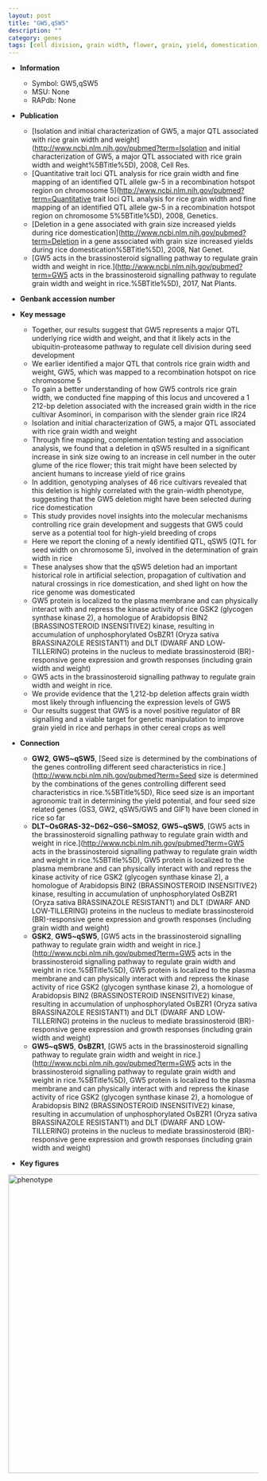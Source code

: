 ```yaml
---
layout: post
title: "GW5,qSW5"
description: ""
category: genes
tags: [cell division, grain width, flower, grain, yield, domestication, seed, breeding, seed development, growth, grain yield, brassinosteroid,  BR , Brassinosteroid, nucleus, plasma membrane, Kinase]
---
```


* **Information**  
    + Symbol: GW5,qSW5  
    + MSU: None  
    + RAPdb: None  

* **Publication**  
    + [Isolation and initial characterization of GW5, a major QTL associated with rice grain width and weight](http://www.ncbi.nlm.nih.gov/pubmed?term=Isolation and initial characterization of GW5, a major QTL associated with rice grain width and weight%5BTitle%5D), 2008, Cell Res.
    + [Quantitative trait loci QTL analysis for rice grain width and fine mapping of an identified QTL allele gw-5 in a recombination hotspot region on chromosome 5](http://www.ncbi.nlm.nih.gov/pubmed?term=Quantitative trait loci QTL analysis for rice grain width and fine mapping of an identified QTL allele gw-5 in a recombination hotspot region on chromosome 5%5BTitle%5D), 2008, Genetics.
    + [Deletion in a gene associated with grain size increased yields during rice domestication](http://www.ncbi.nlm.nih.gov/pubmed?term=Deletion in a gene associated with grain size increased yields during rice domestication%5BTitle%5D), 2008, Nat Genet.
    + [GW5 acts in the brassinosteroid signalling pathway to regulate grain width and weight in rice.](http://www.ncbi.nlm.nih.gov/pubmed?term=GW5 acts in the brassinosteroid signalling pathway to regulate grain width and weight in rice.%5BTitle%5D), 2017, Nat Plants.

* **Genbank accession number**  

* **Key message**  
    + Together, our results suggest that GW5 represents a major QTL underlying rice width and weight, and that it likely acts in the ubiquitin-proteasome pathway to regulate cell division during seed development
    + We earlier identified a major QTL that controls rice grain width and weight, GW5, which was mapped to a recombination hotspot on rice chromosome 5
    + To gain a better understanding of how GW5 controls rice grain width, we conducted fine mapping of this locus and uncovered a 1 212-bp deletion associated with the increased grain width in the rice cultivar Asominori, in comparison with the slender grain rice IR24
    + Isolation and initial characterization of GW5, a major QTL associated with rice grain width and weight
    + Through fine mapping, complementation testing and association analysis, we found that a deletion in qSW5 resulted in a significant increase in sink size owing to an increase in cell number in the outer glume of the rice flower; this trait might have been selected by ancient humans to increase yield of rice grains
    + In addition, genotyping analyses of 46 rice cultivars revealed that this deletion is highly correlated with the grain-width phenotype, suggesting that the GW5 deletion might have been selected during rice domestication
    + This study provides novel insights into the molecular mechanisms controlling rice grain development and suggests that GW5 could serve as a potential tool for high-yield breeding of crops
    + Here we report the cloning of a newly identified QTL, qSW5 (QTL for seed width on chromosome 5), involved in the determination of grain width in rice
    + These analyses show that the qSW5 deletion had an important historical role in artificial selection, propagation of cultivation and natural crossings in rice domestication, and shed light on how the rice genome was domesticated
    + GW5 protein is localized to the plasma membrane and can physically interact with and repress the kinase activity of rice GSK2 (glycogen synthase kinase 2), a homologue of Arabidopsis BIN2 (BRASSINOSTEROID INSENSITIVE2) kinase, resulting in accumulation of unphosphorylated OsBZR1 (Oryza sativa BRASSINAZOLE RESISTANT1) and DLT (DWARF AND LOW-TILLERING) proteins in the nucleus to mediate brassinosteroid (BR)-responsive gene expression and growth responses (including grain width and weight)
    + GW5 acts in the brassinosteroid signalling pathway to regulate grain width and weight in rice.
    + We provide evidence that the 1,212-bp deletion affects grain width most likely through influencing the expression levels of GW5
    + Our results suggest that GW5 is a novel positive regulator of BR signalling and a viable target for genetic manipulation to improve grain yield in rice and perhaps in other cereal crops as well

* **Connection**  
    + __GW2__, __GW5~qSW5__, [Seed size is determined by the combinations of the genes controlling different seed characteristics in rice.](http://www.ncbi.nlm.nih.gov/pubmed?term=Seed size is determined by the combinations of the genes controlling different seed characteristics in rice.%5BTitle%5D), Rice seed size is an important agronomic trait in determining the yield potential, and four seed size related genes (GS3, GW2, qSW5/GW5 and GIF1) have been cloned in rice so far
    + __DLT~OsGRAS-32~D62~GS6~SMOS2__, __GW5~qSW5__, [GW5 acts in the brassinosteroid signalling pathway to regulate grain width and weight in rice.](http://www.ncbi.nlm.nih.gov/pubmed?term=GW5 acts in the brassinosteroid signalling pathway to regulate grain width and weight in rice.%5BTitle%5D),  GW5 protein is localized to the plasma membrane and can physically interact with and repress the kinase activity of rice GSK2 (glycogen synthase kinase 2), a homologue of Arabidopsis BIN2 (BRASSINOSTEROID INSENSITIVE2) kinase, resulting in accumulation of unphosphorylated OsBZR1 (Oryza sativa BRASSINAZOLE RESISTANT1) and DLT (DWARF AND LOW-TILLERING) proteins in the nucleus to mediate brassinosteroid (BR)-responsive gene expression and growth responses (including grain width and weight)
    + __GSK2__, __GW5~qSW5__, [GW5 acts in the brassinosteroid signalling pathway to regulate grain width and weight in rice.](http://www.ncbi.nlm.nih.gov/pubmed?term=GW5 acts in the brassinosteroid signalling pathway to regulate grain width and weight in rice.%5BTitle%5D),  GW5 protein is localized to the plasma membrane and can physically interact with and repress the kinase activity of rice GSK2 (glycogen synthase kinase 2), a homologue of Arabidopsis BIN2 (BRASSINOSTEROID INSENSITIVE2) kinase, resulting in accumulation of unphosphorylated OsBZR1 (Oryza sativa BRASSINAZOLE RESISTANT1) and DLT (DWARF AND LOW-TILLERING) proteins in the nucleus to mediate brassinosteroid (BR)-responsive gene expression and growth responses (including grain width and weight)
    + __GW5~qSW5__, __OsBZR1__, [GW5 acts in the brassinosteroid signalling pathway to regulate grain width and weight in rice.](http://www.ncbi.nlm.nih.gov/pubmed?term=GW5 acts in the brassinosteroid signalling pathway to regulate grain width and weight in rice.%5BTitle%5D),  GW5 protein is localized to the plasma membrane and can physically interact with and repress the kinase activity of rice GSK2 (glycogen synthase kinase 2), a homologue of Arabidopsis BIN2 (BRASSINOSTEROID INSENSITIVE2) kinase, resulting in accumulation of unphosphorylated OsBZR1 (Oryza sativa BRASSINAZOLE RESISTANT1) and DLT (DWARF AND LOW-TILLERING) proteins in the nucleus to mediate brassinosteroid (BR)-responsive gene expression and growth responses (including grain width and weight)

* **Key figures**  
<img src="http://funRiceGenes.github.io/images/GW5.pheno.png" alt="phenotype"  style="width: 600px;"/>



